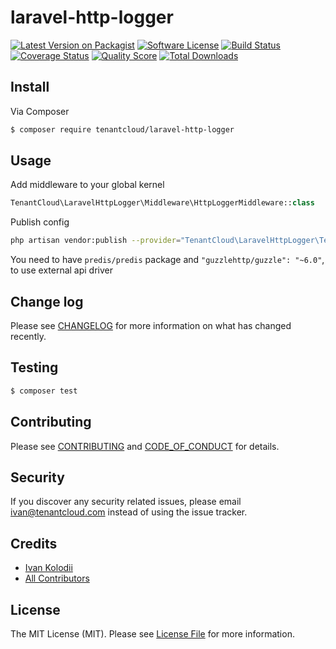 # laravel-http-logger

[![Latest Version on Packagist][ico-version]][link-packagist]
[![Software License][ico-license]](LICENSE.md)
[![Build Status][ico-travis]][link-travis]
[![Coverage Status][ico-scrutinizer]][link-scrutinizer]
[![Quality Score][ico-code-quality]][link-code-quality]
[![Total Downloads][ico-downloads]][link-downloads]

## Install

Via Composer

``` bash
$ composer require tenantcloud/laravel-http-logger
```

## Usage
Add middleware to your global kernel
``` php
TenantCloud\LaravelHttpLogger\Middleware\HttpLoggerMiddleware::class
```

Publish config
```bash
php artisan vendor:publish --provider="TenantCloud\LaravelHttpLogger\TenantCloud\LaravelHttpLogger" --tag="config"
```


You need to have `predis/predis` package
and `"guzzlehttp/guzzle": "~6.0"`, to use external api driver

## Change log

Please see [CHANGELOG](CHANGELOG.md) for more information on what has changed recently.

## Testing

``` bash
$ composer test
```

## Contributing

Please see [CONTRIBUTING](CONTRIBUTING.md) and [CODE_OF_CONDUCT](CODE_OF_CONDUCT.md) for details.

## Security

If you discover any security related issues, please email ivan@tenantcloud.com instead of using the issue tracker.

## Credits

- [Ivan Kolodii][link-author]
- [All Contributors][link-contributors]

## License

The MIT License (MIT). Please see [License File](LICENSE.md) for more information.

[ico-version]: https://img.shields.io/packagist/v/tenantcloud/laravel-http-logger.svg?style=flat-square
[ico-license]: https://img.shields.io/badge/license-MIT-brightgreen.svg?style=flat-square
[ico-travis]: https://img.shields.io/travis/tenantcloud/laravel-http-logger/master.svg?style=flat-square
[ico-scrutinizer]: https://img.shields.io/scrutinizer/coverage/g/tenantcloud/laravel-http-logger.svg?style=flat-square
[ico-code-quality]: https://img.shields.io/scrutinizer/g/tenantcloud/laravel-http-logger.svg?style=flat-square
[ico-downloads]: https://img.shields.io/packagist/dt/tenantcloud/laravel-http-logger.svg?style=flat-square

[link-packagist]: https://packagist.org/packages/tenantcloud/laravel-http-logger
[link-travis]: https://travis-ci.org/tenantcloud/laravel-http-logger
[link-scrutinizer]: https://scrutinizer-ci.com/g/tenantcloud/laravel-http-logger/code-structure
[link-code-quality]: https://scrutinizer-ci.com/g/tenantcloud/g
[link-downloads]: https://packagist.org/packages/tenantcloud/laravel-http-logger
[link-author]: https://github.com/ivankolodii
[link-contributors]: ../../contributors
